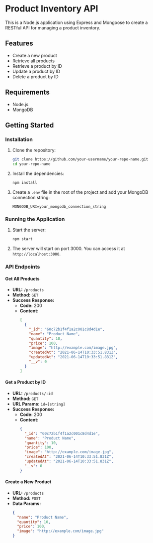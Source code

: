 # Product Inventory API

This is a Node.js application using Express and Mongoose to create a RESTful API for managing a product inventory.

## Features

- Create a new product
- Retrieve all products
- Retrieve a product by ID
- Update a product by ID
- Delete a product by ID

## Requirements

- Node.js
- MongoDB

## Getting Started

### Installation

1. Clone the repository:

   ```bash
   git clone https://github.com/your-username/your-repo-name.git
   cd your-repo-name
   ```

2. Install the dependencies:

   ```bash
   npm install
   ```

3. Create a `.env` file in the root of the project and add your MongoDB connection string:
   ```
   MONGODB_URI=your_mongodb_connection_string
   ```

### Running the Application

1. Start the server:

   ```bash
   npm start
   ```

2. The server will start on port 3000. You can access it at `http://localhost:3000`.

### API Endpoints

#### Get All Products

- **URL:** `/products`
- **Method:** `GET`
- **Success Response:**
  - **Code:** 200
  - **Content:**
    ```json
    [
      {
        "_id": "60c72b1f4f1a2c001c8d4d1e",
        "name": "Product Name",
        "quantity": 10,
        "price": 100,
        "image": "http://example.com/image.jpg",
        "createdAt": "2021-06-14T10:33:51.831Z",
        "updatedAt": "2021-06-14T10:33:51.831Z",
        "__v": 0
      }
    ]
    ```

#### Get a Product by ID

- **URL:** `/products/:id`
- **Method:** `GET`
- **URL Params:** `id=[string]`
- **Success Response:**
  - **Code:** 200
  - **Content:**
    ```json
    {
      "_id": "60c72b1f4f1a2c001c8d4d1e",
      "name": "Product Name",
      "quantity": 10,
      "price": 100,
      "image": "http://example.com/image.jpg",
      "createdAt": "2021-06-14T10:33:51.831Z",
      "updatedAt": "2021-06-14T10:33:51.831Z",
      "__v": 0
    }
    ```

#### Create a New Product

- **URL:** `/products`
- **Method:** `POST`
- **Data Params:**
  ```json
  {
    "name": "Product Name",
    "quantity": 10,
    "price": 100,
    "image": "http://example.com/image.jpg"
  }
  ```
